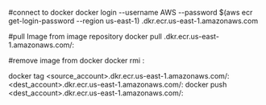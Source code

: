 #connect to docker
  docker login --username AWS --password $(aws ecr get-login-password --region us-east-1) <accountNumber>.dkr.ecr.us-east-1.amazonaws.com

#pull Image from image repository
  docker pull <account>.dkr.ecr.us-east-1.amazonaws.com/<image>:<tag>
  
 #remove image from docker
  docker rmi <image>:<tag>
  
  docker tag <source_account>.dkr.ecr.us-east-1.amazonaws.com/<image>:<tag> <dest_account>.dkr.ecr.us-east-1.amazonaws.com/<image>:<tag>
 docker push <dest_account>.dkr.ecr.us-east-1.amazonaws.com/<image>:<tag>
